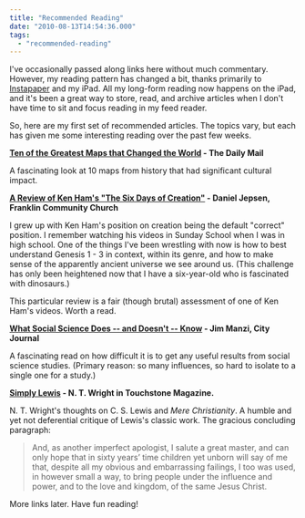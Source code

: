 ```yaml
---
title: "Recommended Reading"
date: "2010-08-13T14:54:36.000"
tags: 
  - "recommended-reading"
---
```


I've occasionally passed along links here without much commentary. However, my reading pattern has changed a bit, thanks primarily to [Instapaper](http://www.instapaper.com) and my iPad. All my long-form reading now happens on the iPad, and it's been a great way to store, read, and archive articles when I don't have time to sit and focus reading in my feed reader.

So, here are my first set of recommended articles. The topics vary, but each has given me some interesting reading over the past few weeks.

**[Ten of the Greatest Maps that Changed the World](http://www.dailymail.co.uk/home/moslive/article-1272921/Ten-greatest-maps-changed-world.html) - The Daily Mail**

A fascinating look at 10 maps from history that had significant cultural impact.

**[A Review of Ken Ham's "The Six Days of Creation"](http://www.fccplace.com/a-review-of-ken-hamms-the-six-days-of-creation/) - Daniel Jepsen, Franklin Community Church**

I grew up with Ken Ham's position on creation being the default "correct" position. I remember watching his videos in Sunday School when I was in high school. One of the things I've been wrestling with now is how to best understand Genesis 1 - 3 in context, within its genre, and how to make sense of the apparently ancient universe we see around us. (This challenge has only been heightened now that I have a six-year-old who is fascinated with dinosaurs.)

This particular review is a fair (though brutal) assessment of one of Ken Ham's videos. Worth a read.

**[What Social Science Does -- and Doesn't -- Know](http://www.city-journal.org/2010/20_3_social-science.html) - Jim Manzi, City Journal**

A fascinating read on how difficult it is to get any useful results from social science studies. (Primary reason: so many influences, so hard to isolate to a single one for a study.)

**[Simply Lewis](http://www.touchstonemag.com/archives/article.php?id=20-02-028-f) - N. T. Wright in Touchstone Magazine.**

N. T. Wright's thoughts on C. S. Lewis and _Mere Christianity_. A humble and yet not deferential critique of Lewis's classic work. The gracious concluding paragraph:

> And, as another imperfect apologist, I salute a great master, and can only hope that in sixty years’ time children yet unborn will say of me that, despite all my obvious and embarrassing failings, I too was used, in however small a way, to bring people under the influence and power, and to the love and kingdom, of the same Jesus Christ.

More links later. Have fun reading!
